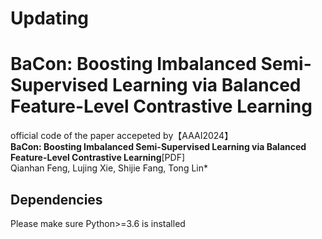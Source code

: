 # Updating
# BaCon: Boosting Imbalanced Semi-Supervised Learning via Balanced Feature-Level Contrastive Learning
official code of the paper accepeted by【AAAI2024】  
**BaCon: Boosting Imbalanced Semi-Supervised Learning via Balanced Feature-Level Contrastive Learning**[PDF]  
Qianhan Feng, Lujing Xie, Shijie Fang, Tong Lin*

## Dependencies  
Please make sure Python>=3.6 is installed
